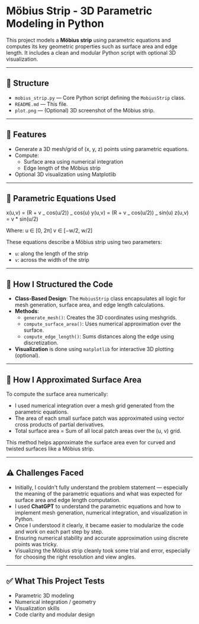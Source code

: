 # Möbius Strip - 3D Parametric Modeling in Python

This project models a **Möbius strip** using parametric equations and computes its key geometric properties such as surface area and edge length. It includes a clean and modular Python script with optional 3D visualization.

---

## 📁 Structure

- `mobius_strip.py` — Core Python script defining the `MobiusStrip` class.
- `README.md` — This file.
- `plot.png` — (Optional) 3D screenshot of the Möbius strip.

---

## 🔧 Features

- Generate a 3D mesh/grid of (x, y, z) points using parametric equations.
- Compute:
  - Surface area using numerical integration
  - Edge length of the Möbius strip
- Optional 3D visualization using Matplotlib

---

## 🧮 Parametric Equations Used

x(u,v) = (R + v _ cos(u/2)) _ cos(u)
y(u,v) = (R + v _ cos(u/2)) _ sin(u)
z(u,v) = v \* sin(u/2)

Where:
u ∈ [0, 2π]
v ∈ [−w/2, w/2]

These equations describe a Möbius strip using two parameters:

- `u`: along the length of the strip
- `v`: across the width of the strip

---

## 📜 How I Structured the Code

- **Class-Based Design**: The `MobiusStrip` class encapsulates all logic for mesh generation, surface area, and edge length calculations.
- **Methods**:
  - `generate_mesh()`: Creates the 3D coordinates using meshgrids.
  - `compute_surface_area()`: Uses numerical approximation over the surface.
  - `compute_edge_length()`: Sums distances along the edge using discretization.
- **Visualization** is done using `matplotlib` for interactive 3D plotting (optional).

---

## 📐 How I Approximated Surface Area

To compute the surface area numerically:

- I used numerical integration over a mesh grid generated from the parametric equations.
- The area of each small surface patch was approximated using vector cross products of partial derivatives.
- Total surface area = Sum of all local patch areas over the (u, v) grid.

This method helps approximate the surface area even for curved and twisted surfaces like a Möbius strip.

---

## ⚠️ Challenges Faced

- Initially, I couldn't fully understand the problem statement — especially the meaning of the parametric equations and what was expected for surface area and edge length computation.
- I used **ChatGPT** to understand the parametric equations and how to implement mesh generation, numerical integration, and visualization in Python.
- Once I understood it clearly, it became easier to modularize the code and work on each part step by step.
- Ensuring numerical stability and accurate approximation using discrete points was tricky.
- Visualizing the Möbius strip cleanly took some trial and error, especially for choosing the right resolution and view angles.

---

## ✅ What This Project Tests

- Parametric 3D modeling
- Numerical integration / geometry
- Visualization skills
- Code clarity and modular design

